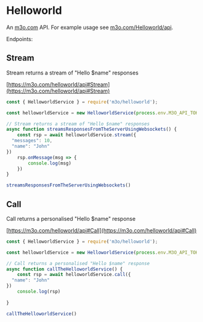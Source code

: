 # Helloworld

An [m3o.com](https://m3o.com) API. For example usage see [m3o.com/Helloworld/api](https://m3o.com/Helloworld/api).

Endpoints:

## Stream

Stream returns a stream of "Hello $name" responses


[https://m3o.com/helloworld/api#Stream](https://m3o.com/helloworld/api#Stream)

```js
const { HelloworldService } = require('m3o/helloworld');

const helloworldService = new HelloworldService(process.env.M3O_API_TOKEN)

// Stream returns a stream of "Hello $name" responses
async function streamsResponsesFromTheServerUsingWebsockets() {
	const rsp = await helloworldService.stream({
  "messages": 10,
  "name": "John"
})
	rsp.onMessage(msg => {
		console.log(msg)
	})
}

streamsResponsesFromTheServerUsingWebsockets()
```
## Call

Call returns a personalised "Hello $name" response


[https://m3o.com/helloworld/api#Call](https://m3o.com/helloworld/api#Call)

```js
const { HelloworldService } = require('m3o/helloworld');

const helloworldService = new HelloworldService(process.env.M3O_API_TOKEN)

// Call returns a personalised "Hello $name" response
async function callTheHelloworldService() {
	const rsp = await helloworldService.call({
  "name": "John"
})
	console.log(rsp)
	
}

callTheHelloworldService()
```
